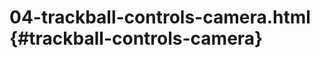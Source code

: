 # 04-trackball-controls-camera.html {#trackball-controls-camera}

<Example filename="04-trackball-controls-camera" />
